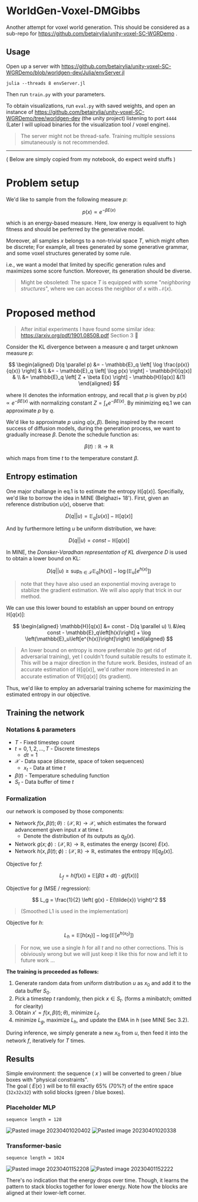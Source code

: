 # WorldGen-Voxel-DMGibbs
Another attempt for voxel world generation.
This should be considered as a sub-repo for https://github.com/betairylia/unity-voxel-SC-WGRDemo .

## Usage
Open up a server with https://github.com/betairylia/unity-voxel-SC-WGRDemo/blob/worldgen-dev/Julia/envServer.jl

```
julia --threads 8 envServer.jl
```

Then run `train.py` with your parameters.

To obtain visualizations, run `eval.py` with saved weights, and open an instance of https://github.com/betairylia/unity-voxel-SC-WGRDemo/tree/worldgen-dev (the unity project) listening to port `4444` (Later I will upload binaries for the visualization tool / voxel engine).

> The server might not be thread-safe. Training multiple sessions simutaneously is not recommended.

------

( Below are simply copied from my notebook, do expect weird stuffs )  
# Problem setup
We'd like to sample from the following measure $p$:

$$
p(x) \propto e^{- \beta E(x)}
$$

which is an energy-based measure. Here, low energy is equalivent to high fitness and should be perferred by the generative model.

Moreover, all samples $x$ belongs to a non-trivial space $T$, which might often be discrete; For example, all trees generated by some generative grammar, and some voxel structures generated by some rule. 

i.e., we want a model that limited by specific generation rules and maximizes some score function. Moreover, its generation should be diverse.

> Might be obsoleted: The space $T$ is equipped with some "*neighboring structures*", where we can access the neighbor of $x$ with $\mathcal{N}(x)$.

# Proposed method
> After initial experiments I have found some similar idea: https://arxiv.org/pdf/1901.08508.pdf Section 3 :rofl:

Consider the KL divergence between a measure $q$ and target unknown measure $p$:

$$
\begin{aligned}
D(q \parallel p)
&= - \mathbb{E}_q \left[ \log \frac{p(x)}{q(x)} \right] & \\
&= - \mathbb{E}_q \left[ \log p(x) \right] - \mathbb{H}[q(x)] & \\
&= \mathbb{E}_q \left[ Z + \beta E(x) \right] - \mathbb{H}[q(x)] &(1)
\end{aligned}
$$

where $\mathbb{H}$ denotes the information entropy, and recall that $p$ is given by $p(x) \propto e^{- \beta E(x)}$ with normalizing constant $Z = \int_x e^{- \beta E(x)}$.
By minimizing eq.1 we can approximate $p$ by $q$.

We'd like to approximate $p$ using $q(x, \beta)$.
Being inspired by the recent success of diffusion models, during the generation process, we want to gradually increase $\beta$. Denote the schedule function as:

$$
\beta(t) : \mathbb{R} \rightarrow \mathbb{R}
$$

which maps from time $t$ to the temperature constant $\beta$.

## Entropy estimation
One major challange in eq.1 is to estimate the entropy $\mathbb{H}[q(x)]$. Specifially, we'd like to borrow the idea in MINE (Belghazi+ 18'). First, given an reference distribution $u(x)$, observe that:

$$
D(q || u) = \mathbb{E}_q[u(x)] - \mathbb{H}[q(x)]
$$

And by furthermore letting $u$ be uniform distribution, we have:

$$
D(q || u) = const - \mathbb{H}[q(x)]
$$

In MINE, the *Donsker-Varadhan representation of KL divergence* $D$ is used to obtain a lower bound on KL:

$$
D(q || u) \geq \sup_{h \in \mathcal{F}} \mathbb{E}_q\left[h(x)\right] - \log \left(\mathbb{E}_u\left[e^{h(x)}\right]\right)
$$

>note that they have also used an exponential moving average to stablize the gradient estimation. We will also apply that trick in our method.

We can use this lower bound to establish an upper bound on entropy $\mathbb{H}[q(x)]$:

$$
\begin{aligned}
\mathbb{H}[q(x)]
&= const - D(q \parallel u) \\
&\leq const - \mathbb{E}_q\left[h(x)\right] + \log \left(\mathbb{E}_u\left[e^{h(x)}\right]\right)
\end{aligned}
$$


> An lower bound on entropy is more preferrable (to get rid of adversarial training), yet I couldn't found suitable results to estimate it. This will be a major direction in the future work. Besides, instead of an accurate estimation of $\mathbb{H}[q(x)]$, we'd rather more interested in an accurate estimation of $\nabla \mathbb{H}[q(x)]$ (its gradient).

Thus, we'd like to employ an adversarial training scheme for maximizing the estimated entropy in our objective.

## Training the network
### Notations & parameters
- $T$ - Fixed timestep count
- $t = 0, 1, 2, \dots, T$ - Discrete timesteps
	- $dt = 1$
- $\mathcal{X}$ - Data space (discrete, space of token sequences)
	- $x_t$ - Data at time $t$
- $\beta(t)$ - Temperature scheduling function
- $S_t$ - Data buffer of time $t$
### Formalization
our network is composed by those components:
- Network $f(x, \beta(t); \theta): (\mathcal{X}, \mathbb{R}) \rightarrow \mathcal{X}$, which estimates the forward advancement given input $x$ at time $t$.
	- Denote the distribution of its outputs as $q_\beta (x)$.
- Network $g(x; \phi) : (\mathcal{X}, \mathbb{R}) \rightarrow \mathbb{R}$, estimates the energy (score) $E(x)$.
- Network $h(x, \beta(t);\phi) : (\mathcal{X}, \mathbb{R}) \rightarrow \mathbb{R}$, estimates the entropy $\mathbb{H}[q_\beta(x)]$.

Objective for $f$:

$$
L_{f} = h(f(x)) + \mathbb{E}\left[\beta\left(t + dt\right) \cdot g\left(f(x)\right)\right]
$$

Objective for $g$ (MSE / regression):

$$
L_g = \frac{1}{2} \left( g(x) - E(\tilde{x}) \right)^2
$$

> (Smoothed L1 is used in the implementation)

Objective for $h$:

$$
L_h = \mathbb{E}[h(x_t)] - \log \left( \mathbb{E}[e^{h(x_0)}] \right)
$$

> For now, we use a single $h$ for all $t$ and no other corrections. This is obiviously wrong but we will just keep it like this for now and left it to future work ...

**The training is proceeded as follows:**
1. Generate random data from uniform distribution $u$ as $x_0$ and add it to the data buffer $S_0$.
2. Pick a timestep $t$ randomly, then pick $x \in S_t$. (forms a minibatch; omitted for clearity)
3. Obtain $x' = f(x, \beta(t); \theta)$, minimize $L_f$.
4. minimize $L_g$, maximize $L_h$, and update the EMA in $h$ (see MINE Sec 3.2).

During inference, we simply generate a new $x_0$ from $u$, then feed it into the network $f$, iteratively for $T$ times.

## Results

Simple environment: the sequence ( $x$ ) will be converted to green / blue boxes with "physical constraints".  
The goal ( $E(x)$ ) will be to fill exactly 65% (70%?) of the entire space (`32x32x32`) with solid blocks (green / blue boxes).

### Placeholder MLP
`sequence length = 128`

![Pasted image 20230401020402](https://user-images.githubusercontent.com/5126340/230146889-b016575b-6361-4a91-ac3c-d977d06e6b9e.png)
![Pasted image 20230401020338](https://user-images.githubusercontent.com/5126340/230146928-58ecc517-f7c8-4007-b2f0-5f1b1bcc4d24.png)

### Transformer-basic
`sequence length = 1024`

![Pasted image 20230401152208](https://user-images.githubusercontent.com/5126340/230147057-7ba1217f-4b7d-4939-8ce3-ee6c38c41281.png)
![Pasted image 20230401152222](https://user-images.githubusercontent.com/5126340/230147073-33a2b2d8-5d5d-4521-aeba-df68aa74fb24.png)

There's no indication that the energy drops over time.
Though, it learns the pattern to stack blocks together for lower energy. Note how the blocks are aligned at their lower-left corner.
